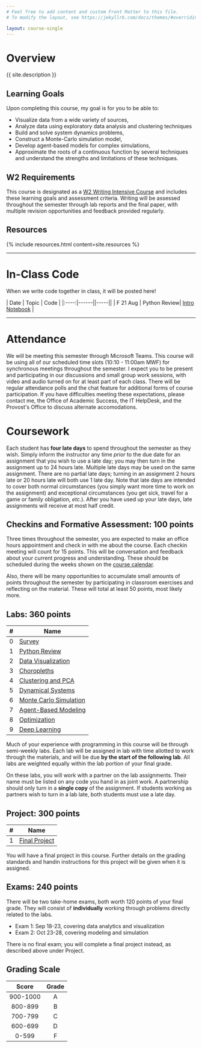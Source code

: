```yaml
---
# Feel free to add content and custom Front Matter to this file.
# To modify the layout, see https://jekyllrb.com/docs/themes/#overriding-theme-defaults

layout: course-single
---
```


# <a name="description">Overview</a>

{{ site.description }}

## <a name="goals">Learning Goals</a>

Upon completing this course, my goal is for you to be able to:

* Visualize data from a wide variety of sources,
* Analyze data using exploratory data analysis and clustering techniques
* Build and solve system dynamics problems,
* Construct a Monte-Carlo simulation model,
* Develop agent-based models for complex simulations,
* Approximate the roots of a continuous function by several techniques and understand the strengths and limitations of these techniques.

## W2 Requirements

This course is designated as a <a href="https://www.hendrix.edu/Faculty_Handbook/2020-2021/Academic_Policies_and_Procedures/F_2_c__Writing_Across_the_Curriculum/">W2 Writing Intensive Course</a> and
includes these learning goals and assessment criteria. Writing will be assessed throughout
the semester through lab reports and the final paper, with multiple revision
opportunities and feedback provided regularly.

## <a name="resources">Resources</a>

{% include resources.html content=site.resources %}

<hr>

# <a name="inclasscode">In-Class Code</a>

When we write code together in class, it will be posted here!

| Date | Topic | Code |
|:----:|------||-----||
| F 21 Aug | Python Review| [Intro Notebook]() |

<hr>

# Attendance

We will be meeting this semester through Microsoft Teams.
This course will be using all of our scheduled time slots (10:10 - 11:00am MWF) for synchronous meetings
throughout the semester. I expect you to be present and participating in our discussions
and small group work sessions, with video and audio turned on for at least part of
each class. There will be regular attendance polls and the chat feature for additional
forms of course participation. If you have difficulties meeting these expectations,
please contact me, the Office of Academic Success, the IT HelpDesk, and the Provost's Office
to discuss alternate accomodations.

# Coursework

Each student has **four late days** to spend throughout the semester as they wish.
Simply inform the instructor any time *prior* to the due date for an assignment
that you wish to use a late day; you may then turn in the assignment up to 24
hours late. Multiple late days may be used on the same assignment. There are no
partial late days; turning in an assignment 2 hours late or 20 hours late will
both use 1 late day. Note that late days are intended to cover both normal
circumstances (you simply want more time to work on the assignment) and
exceptional circumstances (you get sick, travel for a game or family
obligation, *etc.*). After you have used up your late days, late assignments
will receive at most half credit.

## <a name="hwqz">Checkins and Formative Assessment</a>: 100 points

Three times throughout the semester, you are expected to
make an office hours appointment and check in with me about the course. Each checkin
meeting will count for 15 points.
This will be conversation and feedback about your current progress and understanding.
These should be scheduled during the weeks shown
on the [course calendar](https://app.teamgantt.com/public/projects/calendar/2020-01-05?ids=1972972&projectIds=1972972&publicKeys=bWZU5DuRsTN4&userResourceIds=0).

Also, there will be many opportunities to accumulate small amounts of points
throughout the semester by participating in classroom exercises and
reflecting on the material. These will total at least 50 points, most likely more.

<!--
| #  | Name |
|:--:|-----|
|0 | [Info Sheet](https://docs.google.com/forms/d/e/1FAIpQLSdtxgmw2tL6IzzK0qq3Fw2h2FTFmGHoTRs8p6wTfTToUn7pZg/viewform?usp=sf_link) |
-->

## <a name="labs">Labs</a>: 360 points

| #  | Name |
|:--:|-----|
|0 | [Survey](https://forms.gle/9MBCMbJe1THhxX3n6) |
|1 | [Python Review]({{site.baseurl}}/labs/python-review.html) |
|2 | [Data Visualization]({{site.baseurl}}/labs/visualization.html) |
|3 | [Choropleths]({{site.baseurl}}/labs/gismashup.html) |
|4 | [Clustering and PCA]({{site.baseurl}}/labs/kmeans-pca.html) |
|5 | [Dynamical Systems]({{site.baseurl}}/labs/dynamical.html) |
|6 | [Monte Carlo Simulation]({{site.baseurl}}/labs/montecarlo.html) |
|7 | [Agent-Based Modeling]({{site.baseurl}}/labs/abm.html) |
|8 | [Optimization]({{site.baseurl}}/labs/optimization.html) |
|9 | [Deep Learning]({{site.baseurl}}/labs/deep-learning.html) |

Much of your experience with programming in this course will be through semi-weekly labs. Each lab will be assigned in lab with time allotted to work through the materials, and will be due **by the start of the following lab**. All labs are weighted equally within the lab portion of your final grade.

On these labs, you will work with a partner on the lab assignments. Their name must be listed on any code you hand in as joint work. A partnership should only turn in a **single copy** of the assignment. If students working as partners wish to turn in a lab late, both students must use a late day.

## <a name="projects">Project</a>: 300 points

| #  | Name |
|:--:|-----|
|1 | [Final Project]({{site.baseurl}}/projects/project.html)  |

You will have a final project in this course.
Further details on the grading standards and handin instructions for this
project will be given when it is assigned.

## <a name="exams">Exams</a>: 240 points

There will be two take-home exams, both worth 120 points of
your final grade. They will consist of **individually** working through
problems directly related to the labs.

* Exam 1: Sep 18-23, covering data analytics and visualization
* Exam 2: Oct 23-28, covering modeling and simulation

There is no final exam; you will complete a final project instead, as described above under Project.

## <a name="scale">Grading Scale</a>

| Score  | Grade  |
|:------:|:------:|
| 900-1000  | A   |
| 800-899   | B   |
| 700-799   | C   |
| 600-699   | D   |
| 0-599     | F   |
